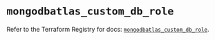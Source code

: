# `mongodbatlas_custom_db_role`

Refer to the Terraform Registry for docs: [`mongodbatlas_custom_db_role`](https://registry.terraform.io/providers/mongodb/mongodbatlas/1.36.0/docs/resources/custom_db_role).
